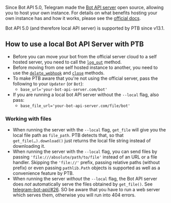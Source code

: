 Since Bot API 5.0, Telegram made the [Bot API server](https://github.com/tdlib/telegram-bot-api) open source, allowing you to host your own instance. For details on what benefits hosting your own instance has and how it works, please see the [official docs](https://core.telegram.org/bots/api#using-a-local-bot-api-server).

Bot API 5.0 (and therefore local API server) is supported by PTB since v13.1.

## How to use a local Bot API Server with PTB

* Before you can move your bot from the official server cloud to a self hosted server, you need to call the [`log_out`](https://python-telegram-bot.readthedocs.io/en/stable/telegram.bot.html#telegram.Bot.log_out) method.
* Before moving from one self hosted instance to another, you need to use the [`delete_webhook`](https://python-telegram-bot.readthedocs.io/en/stable/telegram.bot.html#telegram.Bot.delete_webhook) and [`close`](https://python-telegram-bot.readthedocs.io/en/stable/telegram.bot.html#telegram.Bot.close) methods.
* To make PTB aware that you're not using the official server, pass the following to your `Updater` (or `Bot`):
  * `base_url='your-bot-api-server.com/bot'`
* If you are running a local bot API server without the `--local` flag, also pass:
  * `base_file_url='your-bot-api-server.com/file/bot'`

### Working with files
* When running the server with the `--local` flag, `get_file` will give you the local file path as `file_path`. PTB detects that, so that `get_file(…).download()` just returns the local file string instead of downloading it.
* When running the server with the `--local` flag, you can send files by passing `'file:///absolute/path/to/file'` instead of an URL or a file handler. Skipping the `'file://'` prefix, passing relative paths (without prefix) or even passing `pathlib.Path` objects is supported as well as a convenience feature by PTB.
* When running the server *without* the `--local` flag, the Bot API server does *not* automatically serve the files obtained by `get_file()`. See [telegram-bot-api/#26](https://github.com/tdlib/telegram-bot-api/issues/26). SO be aware that you have to run a web server which serves them, otherwise you will run into 404 errors.